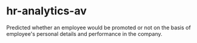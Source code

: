 # hr-analytics-av
Predicted whether an employee would be promoted or not on the basis of employee's personal details and performance in the company.
